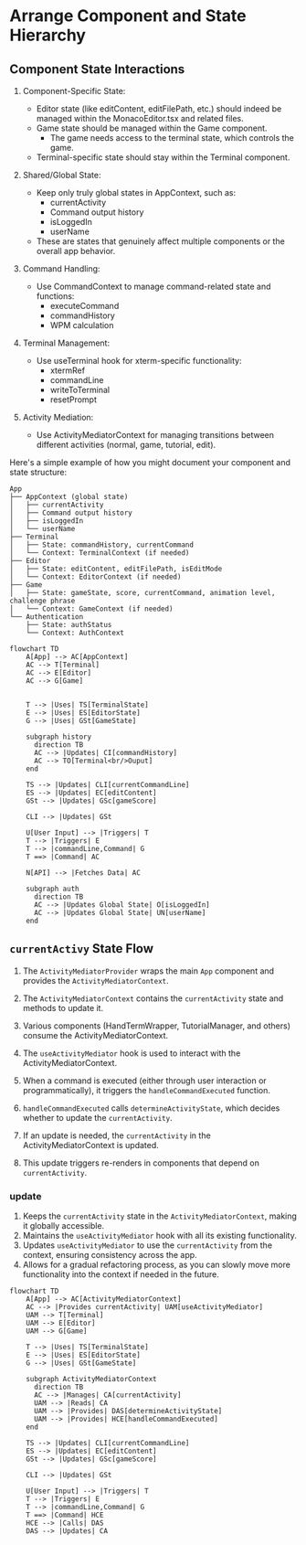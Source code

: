 # Arrange Component and State Hierarchy

## Component State Interactions

1. Component-Specific State:
   - Editor state (like editContent, editFilePath, etc.) should indeed be managed within the MonacoEditor.tsx and related files.
   - Game state should be managed within the Game component.
     - The game needs access to the terminal state, which controls the game.
   - Terminal-specific state should stay within the Terminal component.

2. Shared/Global State:
   - Keep only truly global states in AppContext, such as:
     - currentActivity
     - Command output history
     - isLoggedIn
     - userName
   - These are states that genuinely affect multiple components or the overall app behavior.

3. Command Handling:
   - Use CommandContext to manage command-related state and functions:
     - executeCommand
     - commandHistory
     - WPM calculation

4. Terminal Management:
   - Use useTerminal hook for xterm-specific functionality:
     - xtermRef
     - commandLine
     - writeToTerminal
     - resetPrompt

5. Activity Mediation:
   - Use ActivityMediatorContext for managing transitions between different activities (normal, game, tutorial, edit).

Here's a simple example of how you might document your component and state structure:

```
App
├── AppContext (global state)
│   ├── currentActivity
│   ├── Command output history
│   ├── isLoggedIn
│   └── userName
├── Terminal
│   ├── State: commandHistory, currentCommand
│   └── Context: TerminalContext (if needed)
├── Editor
│   ├── State: editContent, editFilePath, isEditMode
│   └── Context: EditorContext (if needed)
├── Game
│   ├── State: gameState, score, currentCommand, animation level, challenge phrase
│   └── Context: GameContext (if needed)
└── Authentication
    ├── State: authStatus
    └── Context: AuthContext
```

```mermaid
flowchart TD
    A[App] --> AC[AppContext]
    AC --> T[Terminal]
    AC --> E[Editor]
    AC --> G[Game]


    T --> |Uses| TS[TerminalState]
    E --> |Uses| ES[EditorState]
    G --> |Uses| GSt[GameState]

    subgraph history
      direction TB
      AC --> |Updates| CI[commandHistory]
      AC --> TO[Terminal<br/>Ouput]
    end

    TS --> |Updates| CLI[currentCommandLine]
    ES --> |Updates| EC[editContent]
    GSt --> |Updates| GSc[gameScore]

    CLI --> |Updates| GSt

    U[User Input] --> |Triggers| T
    T --> |Triggers| E
    T --> |commandLine,Command| G
    T ==> |Command| AC

    N[API] --> |Fetches Data| AC

    subgraph auth
      direction TB
      AC --> |Updates Global State| O[isLoggedIn]
      AC --> |Updates Global State| UN[userName]
    end
```

## `currentActivy` State Flow

1. The `ActivityMediatorProvider` wraps the main `App` component and provides the `ActivityMediatorContext`.

2. The `ActivityMediatorContext` contains the `currentActivity` state and methods to update it.

3. Various components (HandTermWrapper, TutorialManager, and others) consume the ActivityMediatorContext.

4. The `useActivityMediator` hook is used to interact with the ActivityMediatorContext.

5. When a command is executed (either through user interaction or programmatically), it triggers the `handleCommandExecuted` function.

6. `handleCommandExecuted` calls `determineActivityState`, which decides whether to update the `currentActivity`.

7. If an update is needed, the `currentActivity` in the ActivityMediatorContext is updated.

8. This update triggers re-renders in components that depend on `currentActivity`.

### update

1. Keeps the `currentActivity` state in the `ActivityMediatorContext`, making it globally accessible.
2. Maintains the `useActivityMediator` hook with all its existing functionality.
3. Updates `useActivityMediator` to use the `currentActivity` from the context, ensuring consistency across the app.
4. Allows for a gradual refactoring process, as you can slowly move more functionality into the context if needed in the future.


```mermaid
flowchart TD
    A[App] --> AC[ActivityMediatorContext]
    AC --> |Provides currentActivity| UAM[useActivityMediator]
    UAM --> T[Terminal]
    UAM --> E[Editor]
    UAM --> G[Game]

    T --> |Uses| TS[TerminalState]
    E --> |Uses| ES[EditorState]
    G --> |Uses| GSt[GameState]

    subgraph ActivityMediatorContext
      direction TB
      AC --> |Manages| CA[currentActivity]
      UAM --> |Reads| CA
      UAM --> |Provides| DAS[determineActivityState]
      UAM --> |Provides| HCE[handleCommandExecuted]
    end

    TS --> |Updates| CLI[currentCommandLine]
    ES --> |Updates| EC[editContent]
    GSt --> |Updates| GSc[gameScore]

    CLI --> |Updates| GSt

    U[User Input] --> |Triggers| T
    T --> |Triggers| E
    T --> |commandLine,Command| G
    T ==> |Command| HCE
    HCE --> |Calls| DAS
    DAS --> |Updates| CA
```